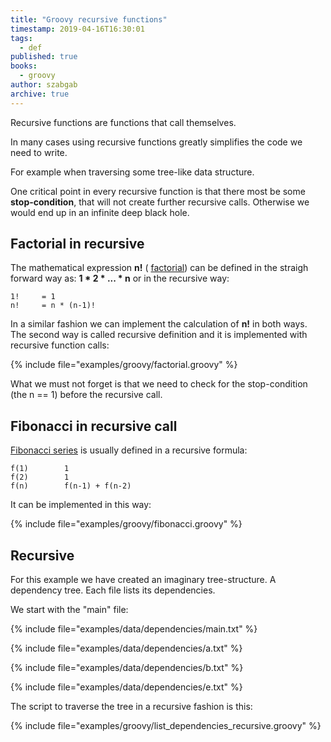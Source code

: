 ```yaml
---
title: "Groovy recursive functions"
timestamp: 2019-04-16T16:30:01
tags:
  - def
published: true
books:
  - groovy
author: szabgab
archive: true
---
```



Recursive functions are functions that call themselves.

In many cases using recursive functions greatly simplifies the code we need to write.

For example when traversing some tree-like data structure.

One critical point in every recursive function is that there most be some <b>stop-condition</b>,
that will not create further recursive calls. Otherwise we would end up in an infinite deep black hole.


## Factorial in recursive

The mathematical expression <b>n!</b> ( [factorial](https://en.wikipedia.org/wiki/Factorial))
can be defined in the straigh forward way as: <b>1 * 2 * ... * n</b>
or in the recursive way:

```
1!     = 1
n!     = n * (n-1)!
```

In a similar fashion we can implement the calculation of <b>n!</b> in both ways. The second way is called recursive
definition and it is implemented with recursive function calls:

{% include file="examples/groovy/factorial.groovy" %}

What we must not forget is that we need to check for the stop-condition (the n == 1) before the recursive call.

## Fibonacci in recursive call

[Fibonacci series](https://en.wikipedia.org/wiki/Fibonacci_number) is usually defined in a recursive formula:

```
f(1)        1
f(2)        1
f(n)        f(n-1) + f(n-2)
```

It can be implemented in this way:

{% include file="examples/groovy/fibonacci.groovy" %}

## Recursive

For this example we have created an imaginary tree-structure. A dependency tree. Each file lists its dependencies.

We start with the "main" file:

{% include file="examples/data/dependencies/main.txt" %}

{% include file="examples/data/dependencies/a.txt" %}

{% include file="examples/data/dependencies/b.txt" %}

{% include file="examples/data/dependencies/e.txt" %}


The script to traverse the tree in a recursive fashion is this:

{% include file="examples/groovy/list_dependencies_recursive.groovy" %}

